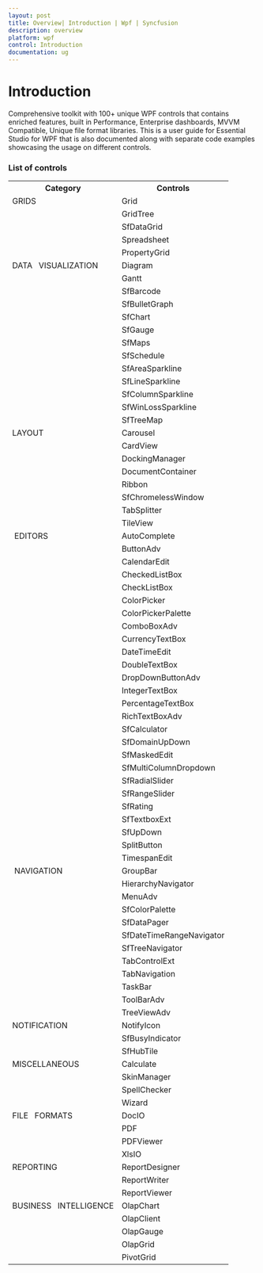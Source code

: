 ```yaml
---
layout: post
title: Overview| Introduction | Wpf | Syncfusion
description: overview
platform: wpf
control: Introduction
documentation: ug
---
```


# Introduction

Comprehensive toolkit with 100+ unique WPF controls that contains enriched features, built in Performance, Enterprise dashboards, MVVM Compatible, Unique file format libraries. This is a user guide for Essential Studio for WPF that is also documented along with separate code examples showcasing the usage on different controls.

### List of controls

<table>
<tr>
<th>
Category</th><th>
Controls</th></tr>
<tr>
<td>
GRIDS</td><td>
Grid</td></tr>
<tr>
<td>
</td><td>
GridTree</td></tr>
<tr>
<td>
</td><td>
SfDataGrid</td></tr>
<tr>
<td>
</td><td>
Spreadsheet</td></tr>
<tr>
<td>
</td><td>
PropertyGrid</td></tr>
<tr>
<td>
DATA   VISUALIZATION</td><td>
Diagram</td></tr>
<tr>
<td>
</td><td>
Gantt</td></tr>
<tr>
<td>
</td><td>
SfBarcode</td></tr>
<tr>
<td>
</td><td>
SfBulletGraph</td></tr>
<tr>
<td>
</td><td>
SfChart</td></tr>
<tr>
<td>
</td><td>
SfGauge</td></tr>
<tr>
<td>
</td><td>
SfMaps</td></tr>
<tr>
<td>
</td><td>
SfSchedule </td></tr>
<tr>
<td>
</td><td>
SfAreaSparkline</td></tr>
<tr>
<td>
</td><td>
SfLineSparkline</td></tr>
<tr>
<td>
</td><td>
SfColumnSparkline</td></tr>
<tr>
<td>
</td><td>
SfWinLossSparkline</td></tr>
<tr>
<td>
</td><td>
SfTreeMap</td></tr>
<tr>
<td>
LAYOUT</td><td>
Carousel</td></tr>
<tr>
<td>
</td><td>
CardView</td></tr>
<tr>
<td>
</td><td>
DockingManager</td></tr>
<tr>
<td>
</td><td>
DocumentContainer</td></tr>
<tr>
<td>
</td><td>
Ribbon</td></tr>
<tr>
<td>
</td><td>
SfChromelessWindow</td></tr>
<tr>
<td>
</td><td>
TabSplitter</td></tr>
<tr>
<td>
</td><td>
TileView</td></tr>
<tr>
<td>
 EDITORS</td><td>
AutoComplete</td></tr>
<tr>
<td>
</td><td>
ButtonAdv</td></tr>
<tr>
<td>
</td><td>
CalendarEdit</td></tr>
<tr>
<td>
</td><td>
CheckedListBox</td></tr>
<tr>
<td>
</td><td>
CheckListBox</td></tr>
<tr>
<td>
</td><td>
ColorPicker</td></tr>
<tr>
<td>
</td><td>
ColorPickerPalette</td></tr>
<tr>
<td>
</td><td>
ComboBoxAdv</td></tr>
<tr>
<td>
</td><td>
CurrencyTextBox</td></tr>
<tr>
<td>
</td><td>
DateTimeEdit</td></tr>
<tr>
<td>
</td><td>
DoubleTextBox</td></tr>
<tr>
<td>
</td><td>
DropDownButtonAdv</td></tr>
<tr>
<td>
</td><td>
IntegerTextBox</td></tr>
<tr>
<td>
</td><td>
PercentageTextBox</td></tr>
<tr>
<td>
</td><td>
RichTextBoxAdv</td></tr>
<tr>
<td>
</td><td>
SfCalculator</td></tr>
<tr>
<td>
</td><td>
SfDomainUpDown</td></tr>
<tr>
<td>
</td><td>
SfMaskedEdit</td></tr>
<tr>
<td>
</td><td>
SfMultiColumnDropdown</td></tr>
<tr>
<td>
</td><td>
SfRadialSlider</td></tr>
<tr>
<td>
</td><td>
SfRangeSlider</td></tr>
<tr>
<td>
</td><td>
SfRating</td></tr>
<tr>
<td>
</td><td>
SfTextboxExt</td></tr>
<tr>
<td>
</td><td>
SfUpDown</td></tr>
<tr>
<td>
</td><td>
SplitButton</td></tr>
<tr>
<td>
</td><td>
TimespanEdit</td></tr>
<tr>
<td>
 NAVIGATION</td><td>
GroupBar</td></tr>
<tr>
<td>
</td><td>
HierarchyNavigator</td></tr>
<tr>
<td>
</td><td>
MenuAdv</td></tr>
<tr>
<td>
</td><td>
SfColorPalette</td></tr>
<tr>
<td>
</td><td>
SfDataPager</td></tr>
<tr>
<td>
</td><td>
SfDateTimeRangeNavigator</td></tr>
<tr>
<td>
</td><td>
SfTreeNavigator</td></tr>
<tr>
<td>
</td><td>
TabControlExt</td></tr>
<tr>
<td>
</td><td>
TabNavigation</td></tr>
<tr>
<td>
</td><td>
TaskBar</td></tr>
<tr>
<td>
</td><td>
ToolBarAdv</td></tr>
<tr>
<td>
</td><td>
TreeViewAdv</td></tr>
<tr>
<td>
NOTIFICATION</td><td>
NotifyIcon</td></tr>
<tr>
<td>
</td><td>
SfBusyIndicator</td></tr>
<tr>
<td>
</td><td>
SfHubTile</td></tr>
<tr>
<td>
MISCELLANEOUS</td><td>
Calculate</td></tr>
<tr>
<td>
</td><td>
SkinManager</td></tr>
<tr>
<td>
</td><td>
SpellChecker</td></tr>
<tr>
<td>
</td><td>
Wizard</td></tr>
<tr>
<td>
FILE   FORMATS</td><td>
DocIO</td></tr>
<tr>
<td>
</td><td>
PDF</td></tr>
<tr>
<td>
</td><td>
PDFViewer</td></tr>
<tr>
<td>
</td><td>
XlsIO</td></tr>
<tr>
<td>
REPORTING</td><td>
ReportDesigner</td></tr>
<tr>
<td>
</td><td>
ReportWriter</td></tr>
<tr>
<td>
</td><td>
ReportViewer</td></tr>
<tr>
<td>
BUSINESS   INTELLIGENCE</td><td>
OlapChart</td></tr>
<tr>
<td>
</td><td>
OlapClient</td></tr>
<tr>
<td>
</td><td>
OlapGauge</td></tr>
<tr>
<td>
</td><td>
OlapGrid</td></tr>
<tr>
<td>
</td><td>
PivotGrid</td></tr>
</table>


